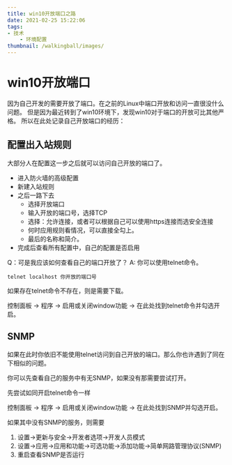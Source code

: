 ```yaml
---
title: win10开放端口之路
date: 2021-02-25 15:22:06
tags:
- 技术
    - 环境配置
thumbnail: /walkingball/images/
---
```

# win10开放端口
因为自己开发的需要开放了端口。在之前的Linux中端口开放和访问一直很没什么问题。
但是因为最近转到了win10环境下，发现win10对于端口的开放可比其他严格。
所以在此处记录自己开放端口的经历：

## 配置出入站规则
大部分人在配置这一步之后就可以访问自己开放的端口了。

- 进入防火墙的高级配置
- 新建入站规则
- 之后一路下去
    + 选择开放端口
    + 输入开放的端口号，选择TCP
    + 选择：允许连接，或者可以根据自己可以使用https连接而选安全连接
    + 何时应用规则看情况，可以直接全勾上。
    + 最后的名称和简介。
- 完成后查看所有配置中，自己的配置是否启用

Q：可是我应该如何查看自己的端口开放了？
A: 你可以使用telnet命令。

    telnet localhost 你开放的端口号

如果存在telnet命令不存在，则是需要下载。

控制面板 -> 程序 -> 启用或关闭window功能 -> 在此处找到telnet命令并勾选开启。

## SNMP
如果在此时你依旧不能使用telnet访问到自己开放的端口。那么你也许遇到了同在下相似的问题。

你可以先查看自己的服务中有无SNMP，如果没有那需要尝试打开。

先尝试如同开启telnet命令一样

控制面板 -> 程序 -> 启用或关闭window功能 -> 在此处找到SNMP并勾选开启。

如果其中没有SNMP的服务，则需要

1. 设置->更新与安全->开发者选项->开发人员模式
2. 设置->应用->应用和功能->可选功能->添加功能->简单网路管理协议(SNMP)
3. 重启查看SNMP是否运行